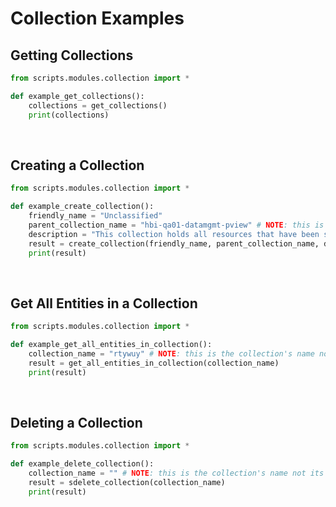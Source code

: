 # Collection Examples

## Getting Collections

```python
from scripts.modules.collection import *

def example_get_collections():
    collections = get_collections()
    print(collections)
```

<br />

## Creating a Collection

```python
from scripts.modules.collection import *

def example_create_collection():
    friendly_name = "Unclassified"
    parent_collection_name = "hbi-qa01-datamgmt-pview" # NOTE: this is the root directory name
    description = "This collection holds all resources that have been scanned, but not yet classified"
    result = create_collection(friendly_name, parent_collection_name, description)
    print(result)
```

<br />

## Get All Entities in a Collection

```python
from scripts.modules.collection import *

def example_get_all_entities_in_collection():
    collection_name = "rtywuy" # NOTE: this is the collection's name not its friendly name
    result = get_all_entities_in_collection(collection_name)
    print(result)
```

<br />

## Deleting a Collection

```python
from scripts.modules.collection import *

def example_delete_collection():
    collection_name = "" # NOTE: this is the collection's name not its friendly name
    result = sdelete_collection(collection_name)
    print(result)
```

